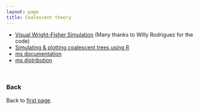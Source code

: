 ```yaml
---
layout: page
title: Coalescent theory
---
```


* [Visual Wright-Fisher Simulation](WFsimulation.html) (Many thanks to Willy Rodriguez for the code)
* [Simulating & plotting coalescent trees using R](Plot_coalescence_trees_with_R.md)
* [ms documentation](../data/msdoc.pdf)
* [ms distribution](../data/ms.zip)


<br/>

### Back

Back to [first page](../index.md).
